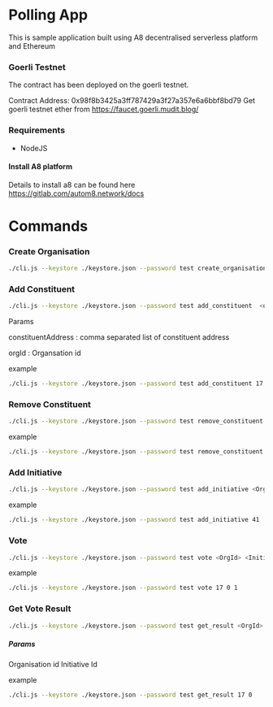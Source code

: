 # Polling App

This is sample application built using A8 decentralised serverless platform and Ethereum

###  Goerli Testnet

The contract has been deployed on the goerli testnet.
  
Contract Address: 0x98f8b3425a3ff787429a3f27a357e6a6bbf8bd79
Get goerli testnet ether from https://faucet.goerli.mudit.blog/

### Requirements
* NodeJS
#### Install A8 platform

Details to install a8 can be found here https://gitlab.com/autom8.network/docs

# Commands

### Create Organisation

```sh
./cli.js --keystore ./keystore.json --password test create_organisation
```

### Add Constituent

```sh
./cli.js --keystore ./keystore.json --password test add_constituent  <orgId> <constituentAddress>
```

Params

constituentAddress : comma separated list of constituent address

orgId : Organsation id

example
```sh
./cli.js --keystore ./keystore.json --password test add_constituent 17 0x9ace976f2f06f2d2815a93f1866011007171fdb2,0xde0B295669a9FD93d5F28D9Ec85E40f4cb697BAe
```

### Remove Constituent

```sh
./cli.js --keystore ./keystore.json --password test remove_constituent <orgId> <constituentAddress>
```
example
```sh
./cli.js --keystore ./keystore.json --password test remove_constituent 17 0x9ace976f2f06f2d2815a93f1866011007171fdb2
```

### Add Initiative

```sh
./cli.js --keystore ./keystore.json --password test add_initiative <OrgId> <intiative> (in json format )
```

example
```sh
./cli.js --keystore ./keystore.json --password test add_initiative 41 '{"initiativeTitle":"one","ballotOptions":[1,2,3,4],"expiryTime":1556700062459,"allowAnyOne": true}'
```

### Vote

```sh
./cli.js --keystore ./keystore.json --password test vote <OrgId> <InitiativeId> <choice>
```

example
```sh
./cli.js --keystore ./keystore.json --password test vote 17 0 1
```

### Get Vote Result

```sh
./cli.js --keystore ./keystore.json --password test get_result <OrgId> <initiativeId>
```

##### Params
Organisation id
Initiative Id

example
```sh
./cli.js --keystore ./keystore.json --password test get_result 17 0
```

